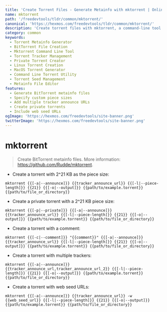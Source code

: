 ```yaml
---
title: 'Create Torrent Files - Generate Metainfo with mktorrent | Online Free DevTools by Hexmos'
name: mktorrent
path: '/freedevtools/tldr/common/mktorrent/'
canonical: 'https://hexmos.com/freedevtools/tldr/common/mktorrent/'
description: 'Create torrent files with mktorrent, a command-line tool for generating metainfo files. Build torrents with custom piece size and trackers. Free online tool, no registration required.'
category: common
keywords:
  - Torrent Metainfo Generator
  - BitTorrent File Creation
  - Mktorrent Command Line Tool
  - Torrent Tracker Management
  - Private Torrent Creator
  - Linux Torrent Creation
  - MacOS Torrent Generator
  - Command Line Torrent Utility
  - Torrent Seed Management
  - Metainfo File Editor
features:
  - Generate BitTorrent metainfo files
  - Specify custom piece sizes
  - Add multiple tracker announce URLs
  - Create private torrents
  - Include web seed URLs
ogImage: 'https://hexmos.com/freedevtools/site-banner.png'
twitterImage: 'https://hexmos.com/freedevtools/site-banner.png'
---
```


# mktorrent

> Create BitTorrent metainfo files.
> More information: <https://github.com/Rudde/mktorrent>.

- Create a torrent with 2^21 KB as the piece size:

`mktorrent {{[-a|--announce]}} {{tracker_announce_url}} {{[-l|--piece-length]}} {{21}} {{[-o|--output]}} {{path/to/example.torrent}} {{path/to/file_or_directory}}`

- Create a private torrent with a 2^21 KB piece size:

`mktorrent {{[-p|--private]}} {{[-a|--announce]}} {{tracker_announce_url}} {{[-l|--piece-length]}} {{21}} {{[-o|--output]}} {{path/to/example.torrent}} {{path/to/file_or_directory}}`

- Create a torrent with a comment:

`mktorrent {{[-c|--comment]}} "{{comment}}" {{[-a|--announce]}} {{tracker_announce_url}} {{[-l|--piece-length]}} {{21}} {{[-o|--output]}} {{path/to/example.torrent}} {{path/to/file_or_directory}}`

- Create a torrent with multiple trackers:

`mktorrent {{[-a|--announce]}} {{tracker_announce_url,tracker_announce_url_2}} {{[-l|--piece-length]}} {{21}} {{[-o|--output]}} {{path/to/example.torrent}} {{path/to/file_or_directory}}`

- Create a torrent with web seed URLs:

`mktorrent {{[-a|--announce]}} {{tracker_announce_url}} -w {{web_seed_url}} {{[-l|--piece-length]}} {{21}} {{[-o|--output]}} {{path/to/example.torrent}} {{path/to/file_or_directory}}`
